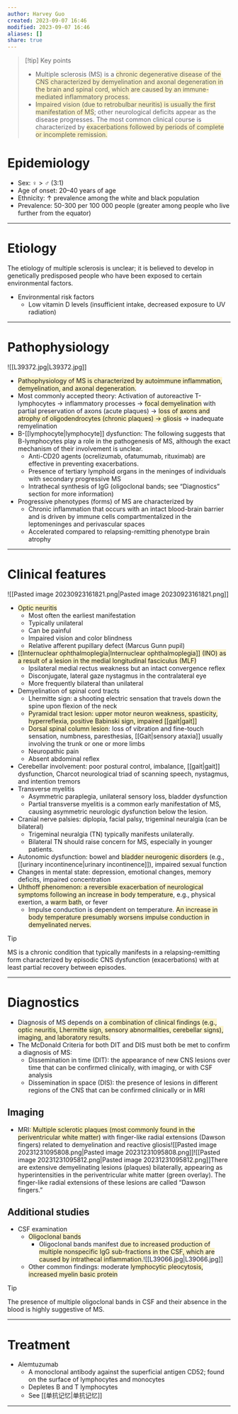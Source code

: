 ```yaml
---
author: Harvey Guo
created: 2023-09-07 16:46
modified: 2023-09-07 16:46
aliases: []
share: true
---
```

>[!tip] Key points
>- Multiple sclerosis (MS) is a <span style="background:rgba(240, 200, 0, 0.2)">chronic degenerative disease of the CNS characterized by demyelination and axonal degeneration in the brain and spinal cord, which are caused by an immune-mediated inflammatory process.</span>
>- <span style="background:rgba(240, 200, 0, 0.2)">Impaired vision (due to retrobulbar neuritis) is usually the first manifestation of MS</span>; other neurological deficits appear as the disease progresses. The most common clinical course is characterized by <span style="background:rgba(240, 200, 0, 0.2)">exacerbations followed by periods of complete or incomplete remission.</span>
# Epidemiology
- Sex: ♀ > ♂ (3:1)
- Age of onset: 20–40 years of age
- Ethnicity: ↑ prevalence among the white and black population
- Prevalence: 50-300 per 100 000 people (greater among people who live further from the equator)

---
# Etiology
The etiology of multiple sclerosis is unclear; it is believed to develop in genetically predisposed people who have been exposed to certain environmental factors.
- Environmental risk factors
	- Low vitamin D levels (insufficient intake, decreased exposure to UV radiation)

---
# Pathophysiology
![[L39372.jpg|L39372.jpg]]
- <span style="background:rgba(240, 200, 0, 0.2)">Pathophysiology of MS is characterized by autoimmune inflammation, demyelination, and axonal degeneration.</span>
- Most commonly accepted theory: Activation of autoreactive T-lymphocytes  → inflammatory processes → <span style="background:rgba(240, 200, 0, 0.2)">focal demyelination</span> with partial preservation of axons (acute plaques) → <span style="background:rgba(240, 200, 0, 0.2)">loss of axons and atrophy of oligodendrocytes (chronic plaques) → gliosis</span>  → inadequate remyelination
- B-[[lymphocyte|lymphocyte]] dysfunction: The following suggests that B-lymphocytes play a role in the pathogenesis of MS, although the exact mechanism of their involvement is unclear.
	- Anti-CD20 agents (ocrelizumab, ofatumumab, rituximab) are effective in preventing exacerbations. 
	- Presence of tertiary lymphoid organs in the meninges of individuals with secondary progressive MS
	- Intrathecal synthesis of IgG (oligoclonal bands; see “Diagnostics” section for more information)
- Progressive phenotypes (forms) of MS are characterized by
	- Chronic inflammation that occurs with an intact blood-brain barrier and is driven by immune cells compartmentalized in the leptomeninges and perivascular spaces
	- Accelerated compared to relapsing-remitting phenotype brain atrophy

---
# Clinical features
![[Pasted image 20230923161821.png|Pasted image 20230923161821.png]]
- <span style="background:rgba(240, 200, 0, 0.2)">Optic neuritis</span>
	- Most often the earliest manifestation
	- Typically unilateral
	- Can be painful
	- Impaired vision and color blindness
	- Relative afferent pupillary defect (Marcus Gunn pupil)
- <span style="background:rgba(240, 200, 0, 0.2)">[[Internuclear ophthalmoplegia|Internuclear ophthalmoplegia]] (INO) as a result of a lesion in the medial longitudinal fasciculus (MLF) </span>
	- Ipsilateral medial rectus weakness but an intact convergence reflex
	- Disconjugate, lateral gaze nystagmus in the contralateral eye
	- More frequently bilateral than unilateral
- Demyelination of spinal cord tracts
	- Lhermitte sign: a shooting electric sensation that travels down the spine upon flexion of the neck 
	- <span style="background:rgba(240, 200, 0, 0.2)">Pyramidal tract lesion: upper motor neuron weakness, spasticity, hyperreflexia, positive Babinski sign, impaired [[gait|gait]]</span>
	- <span style="background:rgba(240, 200, 0, 0.2)">Dorsal spinal column lesion</span>: loss of vibration and fine-touch sensation, numbness, paresthesias, [[Gait|sensory ataxia]] usually involving the trunk or one or more limbs 
	- Neuropathic pain
	- Absent abdominal reflex
- Cerebellar involvement: poor postural control, imbalance, [[gait|gait]] dysfunction, Charcot neurological triad of scanning speech, nystagmus, and intention tremors 
- Transverse myelitis
	- Asymmetric paraplegia, unilateral sensory loss, bladder dysfunction
	- Partial transverse myelitis is a common early manifestation of MS, causing asymmetric neurologic dysfunction below the lesion.
- Cranial nerve palsies: diplopia, facial palsy, trigeminal neuralgia (can be bilateral)
	- Trigeminal neuralgia (TN) typically manifests unilaterally.
	- Bilateral TN should raise concern for MS, especially in younger patients. 
- Autonomic dysfunction: bowel and <span style="background:rgba(240, 200, 0, 0.2)">bladder neurogenic disorders</span> (e.g., [[urinary incontinence|urinary incontinence]]), impaired sexual function 
- Changes in mental state: depression, emotional changes, memory deficits, impaired concentration 
- <span style="background:rgba(240, 200, 0, 0.2)">Uhthoff phenomenon: a reversible exacerbation of neurological symptoms following an increase in body temperature</span>, e.g., physical exertion, a <span style="background:rgba(240, 200, 0, 0.2)">warm bath</span>, or fever
	- Impulse conduction is dependent on temperature. <span style="background:rgba(240, 200, 0, 0.2)">An increase in body temperature presumably worsens impulse conduction in demyelinated nerves.</span>

>[!tip] 
>MS is a chronic condition that typically manifests in a relapsing-remitting form characterized by episodic CNS dysfunction (exacerbations) with at least partial recovery between episodes.

---
# Diagnostics
- Diagnosis of MS depends on <span style="background:rgba(240, 200, 0, 0.2)">a combination of clinical findings (e.g., optic neuritis, Lhermitte sign, sensory abnormalities, cerebellar signs), imaging, and laboratory results.</span>
- The McDonald Criteria for both DIT and DIS must both be met to confirm a diagnosis of MS: 
	- Dissemination in time (DIT): the appearance of new CNS lesions over time that can be confirmed clinically, with imaging, or with CSF analysis
	- Dissemination in space (DIS): the presence of lesions in different regions of the CNS that can be confirmed clinically or in MRI
## Imaging
- MRI:<span style="background:rgba(240, 200, 0, 0.2)"> Multiple sclerotic plaques (most commonly found in the periventricular white matter)</span> with finger-like radial extensions (Dawson fingers) related to demyelination and reactive gliosis![[Pasted image 20231231095808.png|Pasted image 20231231095808.png]]![[Pasted image 20231231095812.png|Pasted image 20231231095812.png]]There are extensive demyelinating lesions (plaques) bilaterally, appearing as hyperintensities in the periventricular white matter (green overlay). The finger-like radial extensions of these lesions are called “Dawson fingers.”
## Additional studies
- CSF examination
	- <span style="background:rgba(240, 200, 0, 0.2)">Oligoclonal bands</span>
		- Oligoclonal bands manifest <span style="background:rgba(240, 200, 0, 0.2)">due to increased production of multiple nonspecific IgG sub-fractions in the CSF, which are caused by intrathecal inflammation.</span>![[L39066.jpg|L39066.jpg]]
	- Other common findings: moderate <span style="background:rgba(240, 200, 0, 0.2)">lymphocytic pleocytosis, increased myelin basic protein</span>

>[!tip] 
>The presence of multiple oligoclonal bands in CSF and their absence in the blood is highly suggestive of MS.

---
# Treatment
- Alemtuzumab
	- A monoclonal antibody against the superficial antigen CD52; found on the surface of lymphocytes and monocytes
	- Depletes B and T lymphocytes
	- See [[单抗记忆|单抗记忆]]

---
